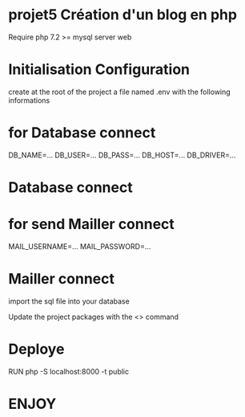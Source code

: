 # projet5 Création d'un blog en php

Require 
php 7.2 >=
mysql
server web

# Initialisation Configuration
create at the root of the project a file named .env with the following informations

# for Database connect
DB_NAME=...
DB_USER=...
DB_PASS=...
DB_HOST=...
DB_DRIVER=...
# Database connect

# for send Mailler connect
MAIL_USERNAME=...
MAIL_PASSWORD=...
# Mailler connect

import the sql file into your database

Update the project packages with the  <<composer install>> command

# Deploye
RUN php -S localhost:8000 -t public


# ENJOY #

